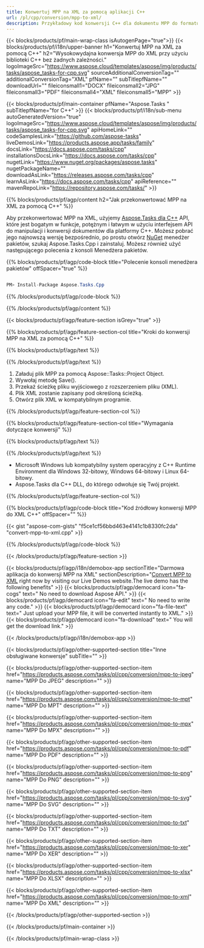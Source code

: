 ```yaml
---
title: Konwertuj MPP na XML za pomocą aplikacji C++ 
url: /pl/cpp/conversion/mpp-to-xml/ 
description: Przykładowy kod konwersji C++ dla dokumentu MPP do formatu XML. Użyj przykładowego kodu do wsadowej konwersji MPP na XML w dowolnej aplikacji C++.
---
```


{{< blocks/products/pf/main-wrap-class isAutogenPage="true">}}
{{< blocks/products/pf/i18n/upper-banner h1="Konwertuj MPP na XML za pomocą C++" h2="Wysokowydajna konwersja MPP do XML przy użyciu biblioteki C++ bez żadnych zależności." logoImageSrc="https://www.aspose.cloud/templates/aspose/img/products/tasks/aspose_tasks-for-cpp.svg" sourceAdditionalConversionTag="" additionalConversionTag="XML" pfName="" subTitlepfName="" downloadUrl="" fileiconsmall1="DOCX" fileiconsmall2="JPG" fileiconsmall3="PDF" fileiconsmall4="XML" fileiconsmall5="MPP" >}}

{{< blocks/products/pf/main-container pfName="Aspose.Tasks " subTitlepfName="for C++" >}}
{{< blocks/products/pf/i18n/sub-menu autoGeneratedVersion="true" logoImageSrc="https://www.aspose.cloud/templates/aspose/img/products/tasks/aspose_tasks-for-cpp.svg" apiHomeLink="" codeSamplesLink="https://github.com/aspose-tasks" liveDemosLink="https://products.aspose.app/tasks/family" docsLink="https://docs.aspose.com/tasks/cpp" installationsDocsLink="https://docs.aspose.com/tasks/cpp" nugetLink="https://www.nuget.org/packages/aspose.tasks" nugetPackageName="" downloadAsLink="https://releases.aspose.com/tasks/cpp" learnAsLink="https://docs.aspose.com/tasks/cpp" apiReference="" mavenRepoLink="https://repository.aspose.com/tasks/" >}}

{{% blocks/products/pf/agp/content h2="Jak przekonwertować MPP na XML za pomocą C++" %}}

 Aby przekonwertować MPP na XML, użyjemy
 [Aspose.Tasks dla C++](https://products.aspose.com/tasks/cpp)
 API, które jest bogatym w funkcje, potężnym i łatwym w użyciu interfejsem API do manipulacji i konwersji dokumentów dla platformy C++. Możesz pobrać jego najnowszą wersję bezpośrednio, po prostu otwórz
 [NuGet](https://www.nuget.org/packages/aspose.tasks)
 menedżer pakietów, szukaj
 Aspose.Tasks.Cpp
 i zainstaluj. Możesz również użyć następującego polecenia z konsoli Menedżera pakietów.

{{% blocks/products/pf/agp/code-block title="Polecenie konsoli menedżera pakietów" offSpacer="true" %}}

```cs

PM> Install-Package Aspose.Tasks.Cpp

```

{{% /blocks/products/pf/agp/code-block %}}

{{% /blocks/products/pf/agp/content %}}

{{< blocks/products/pf/agp/feature-section isGrey="true" >}}

{{% blocks/products/pf/agp/feature-section-col title="Kroki do konwersji MPP na XML za pomocą C++" %}}

{{% blocks/products/pf/agp/text %}}


{{% /blocks/products/pf/agp/text %}}

1. Załaduj plik MPP za pomocą Aspose::Tasks::Project Object.
1. Wywołaj metodę Save().
1. Przekaż ścieżkę pliku wyjściowego z rozszerzeniem pliku (XML).
1. Plik XML zostanie zapisany pod określoną ścieżką.
1. Otwórz plik XML w kompatybilnym programie.

{{% /blocks/products/pf/agp/feature-section-col %}}

{{% blocks/products/pf/agp/feature-section-col title="Wymagania dotyczące konwersji" %}}

{{% blocks/products/pf/agp/text %}}


{{% /blocks/products/pf/agp/text %}}

- Microsoft Windows lub kompatybilny system operacyjny z C++ Runtime Environment dla Windows 32-bitowy, Windows 64-bitowy i Linux 64-bitowy.
- Aspose.Tasks dla C++ DLL, do którego odwołuje się Twój projekt.

{{% /blocks/products/pf/agp/feature-section-col %}}

{{% blocks/products/pf/agp/code-block title="Kod źródłowy konwersji MPP do XML C++" offSpacer="" %}}

{{< gist "aspose-com-gists" "f5ce1cf56bbd463e4141c1b8330fc2da" "convert-mpp-to-xml.cpp" >}}

{{% /blocks/products/pf/agp/code-block %}}

{{< /blocks/products/pf/agp/feature-section >}}

<!-- aboutfile Starts -->

{{< blocks/products/pf/agp/i18n/demobox-app sectionTitle="Darmowa aplikacja do konwersji MPP na XML" sectionDescription="[Convert MPP to XML](https://products.aspose.app/tasks/conversion/mpp-to-xml) right now by visiting our Live Demos website.The live demo has the following benefits" >}}
        {{< blocks/products/pf/agp/democard icon="fa-cogs" text=" No need to download Aspose API." >}}
        {{< blocks/products/pf/agp/democard icon="fa-edit" text=" No need to write any code." >}}
        {{< blocks/products/pf/agp/democard icon="fa-file-text" text=" Just upload your MPP file, it will be converted instantly to XML." >}}
        {{< blocks/products/pf/agp/democard icon="fa-download" text=" You will get the download link." >}}

{{< /blocks/products/pf/agp/i18n/demobox-app >}}

<!-- aboutfile Ends -->

{{< blocks/products/pf/agp/other-supported-section title="Inne obsługiwane konwersje" subTitle="" >}}

{{< blocks/products/pf/agp/other-supported-section-item href="https://products.aspose.com/tasks/pl/cpp/conversion/mpp-to-jpeg" name="MPP Do JPEG" description="" >}}

{{< blocks/products/pf/agp/other-supported-section-item href="https://products.aspose.com/tasks/pl/cpp/conversion/mpp-to-mpt" name="MPP Do MPT" description="" >}}

{{< blocks/products/pf/agp/other-supported-section-item href="https://products.aspose.com/tasks/pl/cpp/conversion/mpp-to-mpx" name="MPP Do MPX" description="" >}}

{{< blocks/products/pf/agp/other-supported-section-item href="https://products.aspose.com/tasks/pl/cpp/conversion/mpp-to-pdf" name="MPP Do PDF" description="" >}}

{{< blocks/products/pf/agp/other-supported-section-item href="https://products.aspose.com/tasks/pl/cpp/conversion/mpp-to-png" name="MPP Do PNG" description="" >}}

{{< blocks/products/pf/agp/other-supported-section-item href="https://products.aspose.com/tasks/pl/cpp/conversion/mpp-to-svg" name="MPP Do SVG" description="" >}}

{{< blocks/products/pf/agp/other-supported-section-item href="https://products.aspose.com/tasks/pl/cpp/conversion/mpp-to-txt" name="MPP Do TXT" description="" >}}

{{< blocks/products/pf/agp/other-supported-section-item href="https://products.aspose.com/tasks/pl/cpp/conversion/mpp-to-xer" name="MPP Do XER" description="" >}}

{{< blocks/products/pf/agp/other-supported-section-item href="https://products.aspose.com/tasks/pl/cpp/conversion/mpp-to-xlsx" name="MPP Do XLSX" description="" >}}

{{< blocks/products/pf/agp/other-supported-section-item href="https://products.aspose.com/tasks/pl/cpp/conversion/mpp-to-xml" name="MPP Do XML" description="" >}}



{{< /blocks/products/pf/agp/other-supported-section >}}

{{< /blocks/products/pf/main-container >}}
    
{{< /blocks/products/pf/main-wrap-class >}}